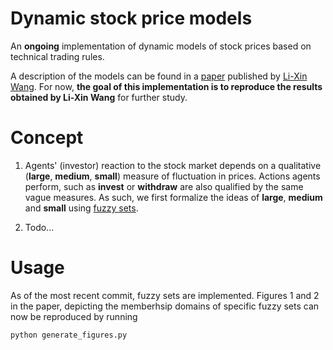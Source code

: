 # Dynamic stock price models

An __ongoing__ implementation of dynamic models of stock prices based on technical trading rules. 

A description of the models can be found in a [paper](https://arxiv.org/abs/1401.1888) published by [Li-Xin Wang](https://arxiv.org/find/q-fin/1/au:+Wang_L/0/1/0/all/0/1). For now, **the goal of this implementation is to reproduce the results obtained by Li-Xin Wang** for further study.

# Concept

1. Agents' (investor) reaction to the stock market depends on a qualitative (__large__, __medium__, __small__) measure of fluctuation in prices. Actions agents perform, such as __invest__ or __withdraw__ are also qualified by the same vague measures. As such, we first formalize the ideas of __large__, __medium__ and __small__ using [fuzzy sets](https://en.wikipedia.org/wiki/Fuzzy_set).

2. Todo...

# Usage

As of the most recent commit, fuzzy sets are implemented. Figures 1 and 2 in the paper, depicting the memberhsip domains of specific fuzzy sets can now be reproduced by running

```python
python generate_figures.py
```

